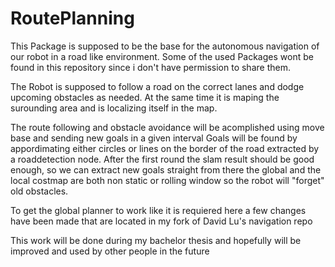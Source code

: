 # RoutePlanning
This Package is supposed to be the base for the autonomous navigation of our robot in a road like environment. Some of the used Packages wont be found in this repository since i don't have permission to share them.

The Robot is supposed to follow a road on the correct lanes and dodge upcoming obstacles as needed. At the same time it is maping the surounding area and is localizing itself in the map.

The route following and obstacle avoidance will be acomplished using move base and sending new goals in a given interval
Goals will be found by appordimating either circles or lines on the border of the road extracted by a roaddetection node.
After the first round the slam result should be good enough, so we can extract new goals straight from there
the global and the local costmap are both non static or rolling window so the robot will "forget" old obstacles.

To get the global planner to work like it is requiered here a few changes have been made that are located in my fork of David Lu's navigation repo

This work will be done during my bachelor thesis and hopefully will be improved and used by other people in the future


